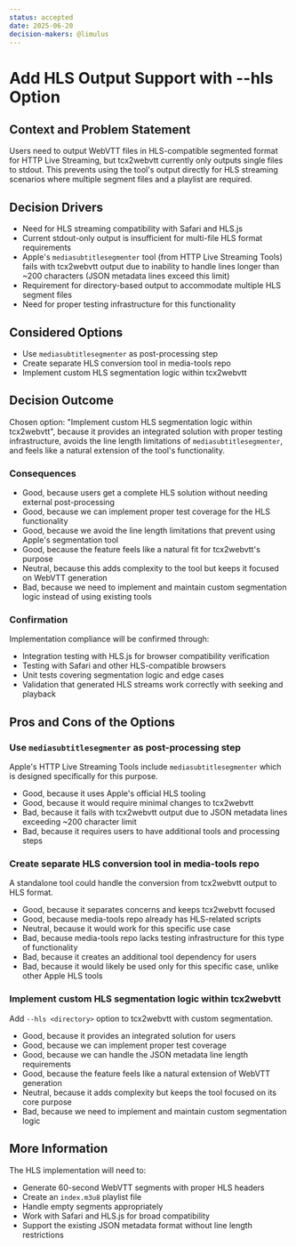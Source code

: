 ```yaml
---
status: accepted
date: 2025-06-20
decision-makers: @limulus
---
```


# Add HLS Output Support with --hls Option

## Context and Problem Statement

Users need to output WebVTT files in HLS-compatible segmented format for HTTP Live Streaming, but tcx2webvtt currently only outputs single files to stdout. This prevents using the tool's output directly for HLS streaming scenarios where multiple segment files and a playlist are required.

## Decision Drivers

- Need for HLS streaming compatibility with Safari and HLS.js
- Current stdout-only output is insufficient for multi-file HLS format requirements
- Apple's `mediasubtitlesegmenter` tool (from HTTP Live Streaming Tools) fails with tcx2webvtt output due to inability to handle lines longer than ~200 characters (JSON metadata lines exceed this limit)
- Requirement for directory-based output to accommodate multiple HLS segment files
- Need for proper testing infrastructure for this functionality

## Considered Options

- Use `mediasubtitlesegmenter` as post-processing step
- Create separate HLS conversion tool in media-tools repo
- Implement custom HLS segmentation logic within tcx2webvtt

## Decision Outcome

Chosen option: "Implement custom HLS segmentation logic within tcx2webvtt", because it provides an integrated solution with proper testing infrastructure, avoids the line length limitations of `mediasubtitlesegmenter`, and feels like a natural extension of the tool's functionality.

### Consequences

- Good, because users get a complete HLS solution without needing external post-processing
- Good, because we can implement proper test coverage for the HLS functionality
- Good, because we avoid the line length limitations that prevent using Apple's segmentation tool
- Good, because the feature feels like a natural fit for tcx2webvtt's purpose
- Neutral, because this adds complexity to the tool but keeps it focused on WebVTT generation
- Bad, because we need to implement and maintain custom segmentation logic instead of using existing tools

### Confirmation

Implementation compliance will be confirmed through:
- Integration testing with HLS.js for browser compatibility verification
- Testing with Safari and other HLS-compatible browsers
- Unit tests covering segmentation logic and edge cases
- Validation that generated HLS streams work correctly with seeking and playback

## Pros and Cons of the Options

### Use `mediasubtitlesegmenter` as post-processing step

Apple's HTTP Live Streaming Tools include `mediasubtitlesegmenter` which is designed specifically for this purpose.

- Good, because it uses Apple's official HLS tooling
- Good, because it would require minimal changes to tcx2webvtt
- Bad, because it fails with tcx2webvtt output due to JSON metadata lines exceeding ~200 character limit
- Bad, because it requires users to have additional tools and processing steps

### Create separate HLS conversion tool in media-tools repo

A standalone tool could handle the conversion from tcx2webvtt output to HLS format.

- Good, because it separates concerns and keeps tcx2webvtt focused
- Good, because media-tools repo already has HLS-related scripts
- Neutral, because it would work for this specific use case
- Bad, because media-tools repo lacks testing infrastructure for this type of functionality
- Bad, because it creates an additional tool dependency for users
- Bad, because it would likely be used only for this specific case, unlike other Apple HLS tools

### Implement custom HLS segmentation logic within tcx2webvtt

Add `--hls <directory>` option to tcx2webvtt with custom segmentation.

- Good, because it provides an integrated solution for users
- Good, because we can implement proper test coverage
- Good, because we can handle the JSON metadata line length requirements
- Good, because the feature feels like a natural extension of WebVTT generation
- Neutral, because it adds complexity but keeps the tool focused on its core purpose
- Bad, because we need to implement and maintain custom segmentation logic

## More Information

The HLS implementation will need to:
- Generate 60-second WebVTT segments with proper HLS headers
- Create an `index.m3u8` playlist file
- Handle empty segments appropriately
- Work with Safari and HLS.js for broad compatibility
- Support the existing JSON metadata format without line length restrictions